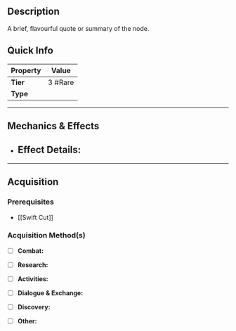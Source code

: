 ## Description
 A brief, flavourful quote or summary of the node.

## Quick Info
| Property | Value    |
| -------- | -------- |
| **Tier** | 3 #Rare  |
| **Type** |          |

---

## Mechanics & Effects
- **Effect Details:**
    - 

---

## Acquisition
### Prerequisites
- [[Swift Cut]] 

### Acquisition Method(s)
- [ ] **Combat:** 
- [ ] **Research:** 
- [ ] **Activities:** 
- [ ] **Dialogue & Exchange:** 
- [ ] **Discovery:** 
- [ ] **Other:** 

